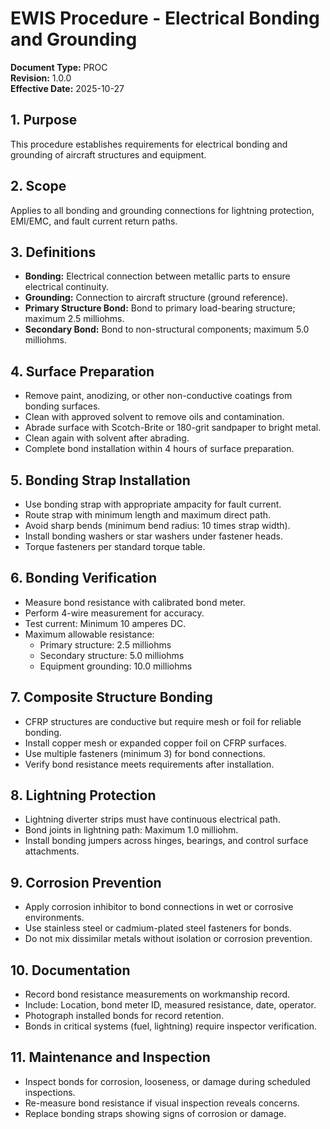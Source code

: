 # EWIS Procedure - Electrical Bonding and Grounding

**Document Type:** PROC  
**Revision:** 1.0.0  
**Effective Date:** 2025-10-27

## 1. Purpose
This procedure establishes requirements for electrical bonding and grounding of aircraft structures and equipment.

## 2. Scope
Applies to all bonding and grounding connections for lightning protection, EMI/EMC, and fault current return paths.

## 3. Definitions
- **Bonding:** Electrical connection between metallic parts to ensure electrical continuity.
- **Grounding:** Connection to aircraft structure (ground reference).
- **Primary Structure Bond:** Bond to primary load-bearing structure; maximum 2.5 milliohms.
- **Secondary Bond:** Bond to non-structural components; maximum 5.0 milliohms.

## 4. Surface Preparation
- Remove paint, anodizing, or other non-conductive coatings from bonding surfaces.
- Clean with approved solvent to remove oils and contamination.
- Abrade surface with Scotch-Brite or 180-grit sandpaper to bright metal.
- Clean again with solvent after abrading.
- Complete bond installation within 4 hours of surface preparation.

## 5. Bonding Strap Installation
- Use bonding strap with appropriate ampacity for fault current.
- Route strap with minimum length and maximum direct path.
- Avoid sharp bends (minimum bend radius: 10 times strap width).
- Install bonding washers or star washers under fastener heads.
- Torque fasteners per standard torque table.

## 6. Bonding Verification
- Measure bond resistance with calibrated bond meter.
- Perform 4-wire measurement for accuracy.
- Test current: Minimum 10 amperes DC.
- Maximum allowable resistance:
  - Primary structure: 2.5 milliohms
  - Secondary structure: 5.0 milliohms
  - Equipment grounding: 10.0 milliohms

## 7. Composite Structure Bonding
- CFRP structures are conductive but require mesh or foil for reliable bonding.
- Install copper mesh or expanded copper foil on CFRP surfaces.
- Use multiple fasteners (minimum 3) for bond connections.
- Verify bond resistance meets requirements after installation.

## 8. Lightning Protection
- Lightning diverter strips must have continuous electrical path.
- Bond joints in lightning path: Maximum 1.0 milliohm.
- Install bonding jumpers across hinges, bearings, and control surface attachments.

## 9. Corrosion Prevention
- Apply corrosion inhibitor to bond connections in wet or corrosive environments.
- Use stainless steel or cadmium-plated steel fasteners for bonds.
- Do not mix dissimilar metals without isolation or corrosion prevention.

## 10. Documentation
- Record bond resistance measurements on workmanship record.
- Include: Location, bond meter ID, measured resistance, date, operator.
- Photograph installed bonds for record retention.
- Bonds in critical systems (fuel, lightning) require inspector verification.

## 11. Maintenance and Inspection
- Inspect bonds for corrosion, looseness, or damage during scheduled inspections.
- Re-measure bond resistance if visual inspection reveals concerns.
- Replace bonding straps showing signs of corrosion or damage.
